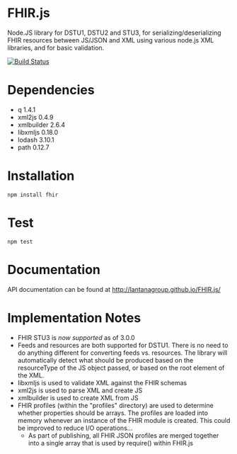# FHIR.js
Node.JS library for DSTU1, DSTU2 and STU3, for serializing/deserializing FHIR resources between JS/JSON and XML using various node.js XML libraries, and for basic validation. 

[![Build Status](https://ci.appveyor.com/api/projects/status/nt0h6ufvhdvk7obc/branch/master?svg=true)](https://ci.appveyor.com/project/seanmcilvenna/fhir-js)

# Dependencies
* q 1.4.1
* xml2js 0.4.9
* xmlbuilder 2.6.4
* libxmljs 0.18.0
* lodash 3.10.1
* path 0.12.7

# Installation
```
npm install fhir
```

# Test
```
npm test
```

# Documentation
API documentation can be found at http://lantanagroup.github.io/FHIR.js/

# Implementation Notes
* FHIR STU3 is *now supported* as of 3.0.0
* Feeds and resources are both supported for DSTU1. There is no need to do anything different for converting feeds vs. resources. The library will automatically detect what should be produced based on the resourceType of the JS object passed, or based on the root element of the XML.
* libxmljs is used to validate XML against the FHIR schemas
* xml2js is used to parse XML and create JS
* xmlbuilder is used to create XML from JS
* FHIR profiles (within the "profiles" directory) are used to determine whether properties should be arrays. The profiles are loaded into memory whenever an instance of the FHIR module is created. This could be improved to reduce I/O operations...
  * As part of publishing, all FHIR JSON profiles are merged together into a single array that is used by require() within FHIR.js
